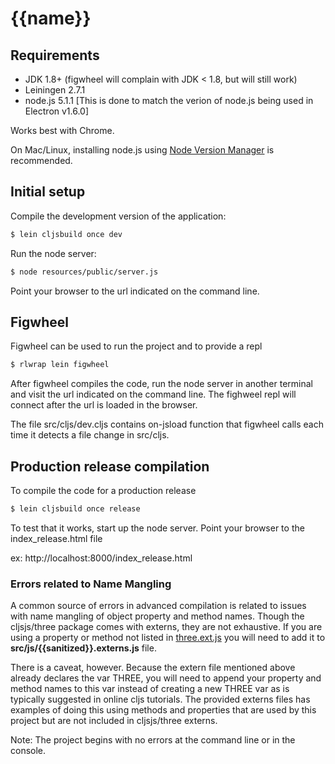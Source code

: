 
# {{name}}

## Requirements

* JDK 1.8+ (figwheel will complain with JDK < 1.8, but will still work)
* Leiningen 2.7.1
* node.js 5.1.1 [This is done to match the verion of node.js being used in Electron v1.6.0]

Works best with Chrome.

On Mac/Linux, installing node.js using [Node Version Manager](https://github.com/creationix/nvm) is recommended.

## Initial setup

Compile the development version of the application:

```bash
$ lein cljsbuild once dev
```

Run the node server:
```bash
$ node resources/public/server.js
```

Point your browser to the url indicated on the command line.

## Figwheel

Figwheel can be used to run the project and to provide a repl

```bash
$ rlwrap lein figwheel
```

After figwheel compiles the code, run the node server in another terminal and visit the url indicated on the command line.
The fighweel repl will connect after the url is loaded in the browser.

The file src/cljs/dev.cljs contains on-jsload function that figwheel calls each time it detects a file change in src/cljs.

## Production release compilation

To compile the code for a production release
```bash
$ lein cljsbuild once release
```

To test that it works, start up the node server. Point your browser to the index_release.html file


ex: http://localhost:8000/index_release.html

### Errors related to Name Mangling

A common source of errors in advanced compilation is related to issues with name mangling of object property and method names.
Though the cljsjs/three package comes with externs, they are not exhaustive. If you are using a property or method not listed in [three.ext.js](https://github.com/cljsjs/packages/blob/master/three/resources/cljsjs/three/common/three.ext.js) you will need to add it to **src/js/{{sanitized}}.externs.js** file.

There is a caveat, however. Because the extern file mentioned above already declares the
var THREE, you will need to append your property and method names to this var instead of creating a new THREE var as is typically suggested
in online cljs tutorials. The provided externs files has examples of doing this using methods and properties that are used by this project
but are not included in cljsjs/three externs.

Note: The project begins with no errors at the command line or in the console.
